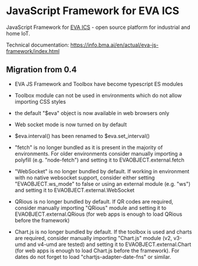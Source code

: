 # JavaScript Framework for EVA ICS

JavaScript Framework for [EVA
ICS](https://www.bohemia-automation.com/software/eva4/) - open source platform
for industrial and home IoT.

Technical documentation: <https://info.bma.ai/en/actual/eva-js-framework/index.html>

## Migration from 0.4

* EVA JS Framework and Toolbox have become typescript ES modules

* Toolbox module can not be used in environments which do not allow importing
CSS styles

* the default "$eva" object is now available in web browsers only

* Web socket mode is now turned on by default

* $eva.interval() has been renamed to $eva.set\_interval()

* "fetch" is no longer bundled as it is present in the majority of
environments. For older environments consider manually importing a polyfill
(e.g. "node-fetch") and setting it to EVAOBJECT.external.fetch

* "WebSocket" is no longer bundled by default. If working in environment with
no native websocket support, consider either setting "EVAOBJECT.ws\_mode" to
false or using an external module (e.g. "ws") and setting it to
EVAOBJECT.external.WebSocket

* QRious is no longer bundled by default. If QR codes are required, consider
manually importing "QRious" module and setting it to EVAOBJECT.external.QRious
(for web apps is enough to load QRious before the framework)

* Chart.js is no longer bundled by default. If the toolbox is used and charts
are required, consider manually importing "Chart.js" module (v2, v3-umd and
v4-umd are tested) and setting it to EVAOBJECT.external.Chart (for web apps is
enough to load Chart.js before the framework). For dates do not forget to load
"chartjs-adapter-date-fns" or similar.
